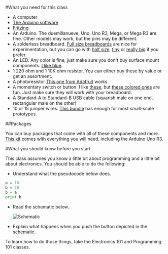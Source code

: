 #What you need for this class
* A computer
* [The Arduino software](http://arduino.cc/en/Main/Software)
* [Fritzing](http://fritzing.org/download/)
* An Arduino.  The duemillanueve, Uno, Uno R3, Mega, or Mega R3 are fine.  Other models may work, but the pins may be different.
* A solderless breadboard.  [Full size breadboards](https://www.adafruit.com/products/239) are nice for experimentation, but you can go with [half size](https://www.adafruit.com/products/64), [tiny](https://www.adafruit.com/products/65) or [really big](https://www.adafruit.com/products/443) if you prefer.
* An LED.  Any color is fine, just make sure you don't buy surface mount components.  [I like blue](https://www.adafruit.com/products/780).
* 1 220 ohm and 1 10K ohm resistor.  You can either buy these by value or get an assortment.
* A photoresistor [This one from Adafruit](http://www.adafruit.com/products/161) works.
* A momentary switch or button. I like [these](https://www.adafruit.com/products/367), but [these colored ones](https://www.adafruit.com/products/1009) are fun.  Just make sure they will work with your breadboard.
* A Standard-A to Standard-B USB cable (squarish male on one end, rectangular male on the other)
* 10 or 15 jumper wires. [This bundle](http://www.adafruit.com/products/153) has enough for most small-scale prototypes.

##Packages

You can buy packages that come with all of these components and more.  [This kit](http://www.adafruit.com/products/170) comes with everything you will need, including the Arduino Uno R3.

#What you should know before you start

This class assumes you know a little bit about programming and a little bit about electronics.  You should be able to do the following:
* Understand what the pseudocode below does.

```python
a = 10
b = 20
b = a
print b
```

* Read the schematic below.

  ![Schematic](https://raw.github.com/MakerspaceModules/arduino/master/101%20-%20Introduction%20to%20Arduino/Documentation/Button.png)

* Explain what happens when you push the button depicted in the schematic.

To learn how to do those things, take the Electronics 101 and Programming 101 classes.
